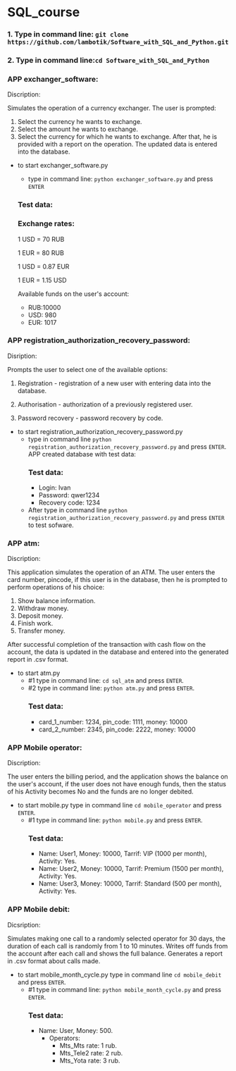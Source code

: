 # SQL_course
### 1. Type in command line: ```git clone https://github.com/lambotik/Software_with_SQL_and_Python.git```
### 2. Type in command line:```cd Software_with_SQL_and_Python```
### APP exchanger_software:
Discription:

Simulates the operation of a currency exchanger. The user is prompted:
1. Select the currency he wants to exchange.
2. Select the amount he wants to exchange.
3. Select the currency for which he wants to exchange.
After that, he is provided with a report on the operation.
The updated data is entered into the database.

- to start exchanger_software.py
    - type in command line: ```python exchanger_software.py``` and press ```ENTER```
    ### Test data:
  ### Exchange rates:
  
  1 USD = 70 RUB
  
  1 EUR = 80 RUB
  
  1 USD = 0.87 EUR
  
  1 EUR = 1.15 USD
  
  Available funds on the user's account:
    
  - RUB:10000
  - USD: 980
  - EUR: 1017
      
### APP registration_authorization_recovery_password:
Disription:

Prompts the user to select one of the available options:

1. Registration - registration of a new user with entering data into the database.

2. Authorisation - authorization of a previously registered user.

3. Password recovery - password recovery by code.

- to start registration_authorization_recovery_password.py
  - type in command line ```python registration_authorization_recovery_password.py``` and press ```ENTER```.
    APP created database with test data:
    ### Test data:
    - Login: Ivan
    - Password: qwer1234
    - Recovery code: 1234
   - After type in command line ```python registration_authorization_recovery_password.py``` and press ```ENTER``` to test sofware.
     
### APP atm:
Discription:

This application simulates the operation of an ATM. The user enters the card number, pincode, if this user is in the database, then he is prompted to perform operations of his choice:
1. Show balance information.
2. Withdraw money.
3. Deposit money.
4. Finish work.
5. Transfer money.
   
After successful completion of the transaction with cash flow on the account, the data is updated in the database and entered into the generated report in .csv format.

- to start atm.py
   - #1 type in command line: ```cd sql_atm``` and press ```ENTER```.
   - #2 type in command line: ```python atm.py``` and press ```ENTER```.
     ### Test data:
     - card_1_number: 1234, pin_code: 1111, money: 10000
     - card_2_number: 2345, pin_code: 2222, money: 10000
       
### APP Mobile operator:
Discription:

The user enters the billing period, and the application shows the balance on the user's account, if the user does not have enough funds, then the status of his Activity becomes No and the funds are no longer debited.

- to start mobile.py type in command line ```cd mobile_operator``` and press ```ENTER```.
  - #1 type in command line: ```python mobile.py``` and press ```ENTER```.
    ### Test data:
      - Name: User1, Money: 10000, Tarrif: VIP (1000 per month), Activity: Yes.
      - Name: User2, Money: 10000, Tarrif: Premium (1500 per month), Activity: Yes.
      - Name: User3, Money: 10000, Tarrif: Standard (500 per month), Activity: Yes.
        
### APP Mobile debit:
Dicsription:

Simulates making one call to a randomly selected operator for 30 days, the duration of each call is randomly from 1 to 10 minutes. Writes off funds from the account after each call and shows the full balance.
Generates a report in .csv format about calls made.
    
- to start mobile_month_cycle.py type in command line ```cd mobile_debit``` and press ```ENTER```.
  - #1 type in command line: ```python mobile_month_cycle.py``` and press ```ENTER```.
    ### Test data:
    - Name: User, Money: 500.
      - Operators:
          - Mts_Mts rate: 1 rub.
          - Mts_Tele2 rate: 2 rub.
          - Mts_Yota rate: 3 rub.

  
